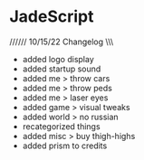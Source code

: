 # JadeScript

////// 10/15/22 Changelog \\\\\\
- added logo display
- added startup sound
- added me > throw cars
- added me > throw peds
- added me > laser eyes
- added game > visual tweaks
- added world > no russian
- recategorized things
- added misc > buy thigh-highs
- added prism to credits
